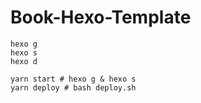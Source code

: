 # Book-Hexo-Template

``` hexo
hexo g
hexo s
hexo d
```

``` yarn
yarn start # hexo g & hexo s
yarn deploy # bash deploy.sh
```